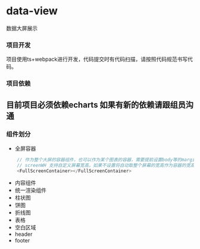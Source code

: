 # data-view
数据大屏展示
### 项目开发
项目使用ts+webpack进行开发，代码提交时有代码扫描，请按照代码规范书写代码。
### 项目依赖
目前项目必须依赖echarts 如果有新的依赖请跟组员沟通
---
### 组件划分
- 全屏容器
```javascript
    // 作为整个大屏的容器组件，也可以作为某个图表的容器，需要提前设置body等的margin为0，
    // screenWH 支持自定义屏幕宽高，如果不设置将自动取整个屏幕的宽高作为容器的宽高
    <FullScreenContainer></FullScreenContainer>
```
- 内容组件
- 统一渲染组件
- 柱状图
- 饼图
- 折线图
- 表格
- 空白区域
- header
- footer

